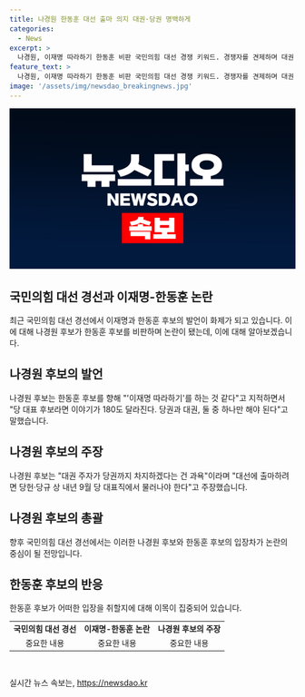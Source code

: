 ```yaml
---
title: 나경원 한동훈 대선 출마 의지 대권·당권 명백하게
categories:
  - News
excerpt: >
  나경원, 이재명 따라하기 한동훈 비판 국민의힘 대선 경쟁 키워드. 경쟁자를 견제하며 대권 야욕은 당권과 대권 중 하나만 강조. 나 후보, 한 후보의 대선 출마 의지를 존중하되 당 대표의 역할 강조. 한 후보의 대권 야욕 비판하며, 대선 출마 시 당 대표직 사퇴 필요성 강조. 나 후보, 자리 맡지 말라고 권고.
feature_text: >
  나경원, 이재명 따라하기 한동훈 비판 국민의힘 대선 경쟁 키워드. 경쟁자를 견제하며 대권 야욕은 당권과 대권 중 하나만 강조. 나 후보, 한 후보의 대선 출마 의지를 존중하되 당 대표의 역할 강조. 한 후보의 대권 야욕 비판하며, 대선 출마 시 당 대표직 사퇴 필요성 강조. 나 후보, 자리 맡지 말라고 권고.
image: '/assets/img/newsdao_breakingnews.jpg'
---
```


<p><img src="/assets/img/newsdao_breakingnews.jpg" alt="bookingtag 속보" /></p>

<h2 data-ke-size="size26">국민의힘 대선 경선과 이재명-한동훈 논란</h2>

<p data-ke-size="size16">최근 국민의힘 대선 경선에서 이재명과 한동훈 후보의 발언이 화제가 되고 있습니다. 이에 대해 나경원 후보가 한동훈 후보를 비판하며 논란이 됐는데, 이에 대해 알아보겠습니다.</p>

<h2 data-ke-size="size24">나경원 후보의 발언</h2>

<p data-ke-size="size16">나경원 후보는 한동훈 후보를 향해 "'이재명 따라하기'를 하는 것 같다"고 지적하면서 "당 대표 후보라면 이야기가 180도 달라진다. 당권과 대권, 둘 중 하나만 해야 된다"고 말했습니다.</p>

<h2 data-ke-size="size24">나경원 후보의 주장</h2>

<p data-ke-size="size16">나경원 후보는 "대권 주자가 당권까지 차지하겠다는 건 과욕"이라며 "대선에 출마하려면 당헌·당규 상 내년 9월 당 대표직에서 물러나야 한다"고 주장했습니다.</p>

<h2 data-ke-size="size24">나경원 후보의 총괄</h2>

<p data-ke-size="size16">향후 국민의힘 대선 경선에서는 이러한 나경원 후보와 한동훈 후보의 입장차가 논란의 중심이 될 전망입니다.</p>

<h2 data-ke-size="size24">한동훈 후보의 반응</h2>

<p data-ke-size="size16">한동훈 후보가 어떠한 입장을 취할지에 대해 이목이 집중되어 있습니다.</p>

<table>
  <tbody>
    <tr>
      <td style="text-align: center; height: 17px;"><b>국민의힘 대선 경선</b></td>
      <td style="text-align: center; height: 17px;"><b>이재명-한동훈 논란</b></td>
      <td style="text-align: center; height: 17px;"><b>나경원 후보의 주장</b></td>
    </tr>
    <tr>
      <td style="text-align: center;">중요한 내용</td>
      <td style="text-align: center;">중요한 내용</td>
      <td style="text-align: center;">중요한 내용</td>
    </tr>
  </tbody>
</table>

<p data-ke-size="size16">&nbsp;</p>
실시간 뉴스 속보는, <a href="https://newsdao.kr" rel="dofollow">https://newsdao.kr</a>


